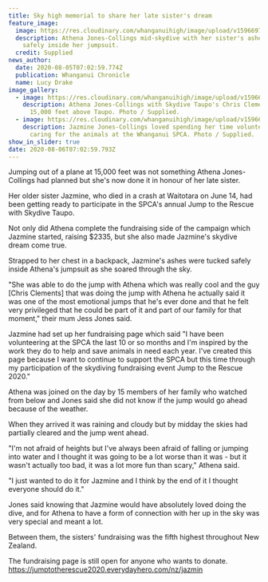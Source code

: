 ```yaml
---
title: Sky high memorial to share her late sister's dream
feature_image:
  image: https://res.cloudinary.com/whanganuihigh/image/upload/v1596697448/News/Athena_Jones-Collings._chron_5.8.20_phtot_suplied.jpg
  description: Athena Jones-Collings mid-skydive with her sister's ashes tucked
    safely inside her jumpsuit.
  credit: Supplied
news_author:
  date: 2020-08-05T07:02:59.774Z
  publication: Whanganui Chronicle
  name: Lucy Drake
image_gallery:
  - image: https://res.cloudinary.com/whanganuihigh/image/upload/v1596697634/News/Athena_Jones-Collings..._chron_5.8.20_phtot_suplied.jpg
    description: Athena Jones-Collings with Skydive Taupo's Chris Clements jumping
      15,000 feet above Taupo. Photo / Supplied.
  - image: https://res.cloudinary.com/whanganuihigh/image/upload/v1596697669/News/Jazmine_Jones-Collings.Chron_5.8.20_phto_suppled.jpg
    description: Jazmine Jones-Collings loved spending her time volunteering and
      caring for the animals at the Whanganui SPCA. Photo / Supplied.
show_in_slider: true
date: 2020-08-06T07:02:59.793Z
---
```

Jumping out of a plane at 15,000 feet was not something Athena Jones-Collings had planned but she's now done it in honour of her late sister.

Her older sister Jazmine, who died in a crash at Waitotara on June 14, had been getting ready to participate in the SPCA's annual Jump to the Rescue with Skydive Taupo.

Not only did Athena complete the fundraising side of the campaign which Jazmine started, raising $2335, but she also made Jazmine's skydive dream come true.

Strapped to her chest in a backpack, Jazmine's ashes were tucked safely inside Athena's jumpsuit as she soared through the sky.

"She was able to do the jump with Athena which was really cool and the guy [Chris Clements] that was doing the jump with Athena he actually said it was one of the most emotional jumps that he's ever done and that he felt very privileged that he could be part of it and part of our family for that moment," their mum Jess Jones said.

Jazmine had set up her fundraising page which said "I have been volunteering at the SPCA the last 10 or so months and I'm inspired by the work they do to help and save animals in need each year. I've created this page because I want to continue to support the SPCA but this time through my participation of the skydiving fundraising event Jump to the Rescue 2020."

Athena was joined on the day by 15 members of her family who watched from below and Jones said she did not know if the jump would go ahead because of the weather.

When they arrived it was raining and cloudy but by midday the skies had partially cleared and the jump went ahead.

"I'm not afraid of heights but I've always been afraid of falling or jumping into water and I thought it was going to be a lot worse than it was - but it wasn't actually too bad, it was a lot more fun than scary," Athena said.

"I just wanted to do it for Jazmine and I think by the end of it I thought everyone should do it."

Jones said knowing that Jazmine would have absolutely loved doing the dive, and for Athena to have a form of connection with her up in the sky was very special and meant a lot.

Between them, the sisters' fundraising was the fifth highest throughout New Zealand.

The fundraising page is still open for anyone who wants to donate.
https://jumptotherescue2020.everydayhero.com/nz/jazmin


